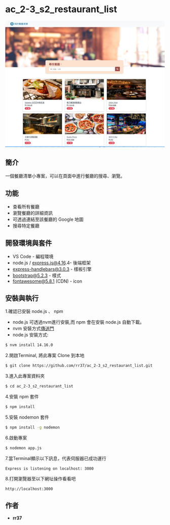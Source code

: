 # ac_2-3_s2_restaurant_list

![Screenshot of Restaurant List](./public/image/snapshot.png)

## 簡介

一個餐廳清單小專案，可以在頁面中進行餐廳的搜尋、瀏覽。

## 功能

- 查看所有餐廳
- 瀏覽餐廳的詳細資訊
- 可透過連結至該餐廳的 Google 地圖
- 搜尋特定餐廳

## 開發環境與套件

* VS Code - 編程環境
* node.js / express.js@4.16.4- 後端框架
* express-handlebars@3.0.3 - 樣板引擎
* bootstrap@5.2.3 - 樣式
* fontawesome@5.8.1 (CDN) - icon

## 安裝與執行

1.確認已安裝 node.js 、 npm

  -  node.js 可透過nvm進行安裝,而 npm 會在安裝 node.js 自動下載。
  - nvm 安裝方式[傳送門](https://github.com/creationix/nvm)
  -  node.js 安裝方式:
  ```bash
  $ nvm install 14.16.0
  ```

2.開啟Terminal, 將此專案 Clone 到本地

  ```bash
  $ git clone https://github.com/rr37/ac_2-3_s2_restaurant_list.git
  ```

3.進入此專案資料夾

  ```bash
  $ cd ac_2-3_s2_restaurant_list
  ```

4.安裝 npm 套件

  ```bash
  $ npm install
  ```

5.安裝 nodemon 套件

  ```bash
  $ npm install -g nodemon
  ```

6.啟動專案

  ```bash
  $ nodemon app.js
  ```

7.當Terminal顯示以下訊息，代表伺服器已成功運行

  ```
  Express is listening on localhost: 3000
  ```

8.打開瀏覽器至以下網址操作看看吧

  ```
  http://localhost:3000
  ```

## 作者

* **rr37** 
